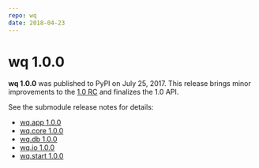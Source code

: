```yaml
---
repo: wq
date: 2018-04-23
---
```


# wq 1.0.0

**wq 1.0.0** was published to PyPI on July 25, 2017.  This release brings minor improvements to the [1.0 RC](./wq-1.0.0rc1.md) and finalizes the 1.0 API.

See the submodule release notes for details:
- [wq.app 1.0.0](./wq.app-1.0.0.md)
- [wq.core 1.0.0](./wq.core-1.0.0.md)
- [wq.db 1.0.0](./wq.db-1.0.0.md)
- [wq.io 1.0.0](./itertable-1.0.0.md)
- [wq.start 1.0.0](./wq.start-1.0.0.md)